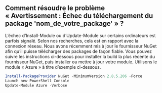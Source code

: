 ## Comment résoudre le problème « Avertissement : Échec du téléchargement du package 'nom_de_votre_package' » ?




L’échec d’Install-Module ou d’Update-Module sur certains ordinateurs est parfois signalé.
Selon nos recherches, cela est en rapport avec la connexion réseau.
Nous avons récemment mis à jour le fournisseur NuGet afin qu’il puisse télécharger des packages de façon fiable.
Vous pouvez suivre les instructions ci-dessous pour installer la build la plus récente du fournisseur NuGet, puis installer ou mettre à jour votre module.
Utilisons le module « Azure » à titre d’exemple ci-dessous.

```powershell
Install-PackageProvider NuGet -MinimumVersion 2.8.5.206 -Force
Launch new PowerShell Console
Update-Module Azure -Verbose
```


<!--HONumber=Aug16_HO3-->


